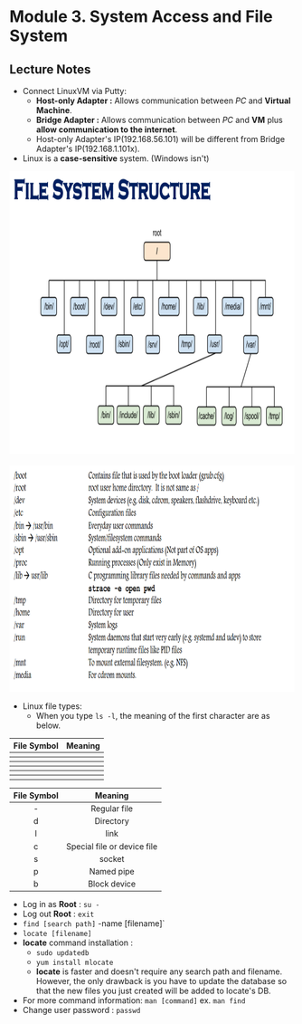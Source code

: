 # Module **3.**  System Access and File System

## Lecture Notes
* Connect LinuxVM via Putty:
   * __Host-only Adapter :__ Allows communication between _PC_ and __Virtual Machine__.
   * __Bridge Adapter :__ Allows  communication between _PC_ and __VM__ plus __allow communication to the internet__.
   * Host-only Adapter's IP(192.168.56.101) will be different from Bridge Adapter's IP(192.168.1.101x).
* Linux is a __case-sensitive__ system. (Windows isn't)

<div align=center>

<img width="900" height="500" src="https://github.com/alonzo3569/Linux/blob/master/Img/M3_Linux_file_structure.PNG"/><br></br>
<img width="1000" height="400" src="https://github.com/alonzo3569/Linux/blob/master/Img/M3_Linux_file_structure_description.PNG" alt="Linux_file_structure_description"/>

</div>

* Linux file types:
  * When you type `ls -l`, the meaning of the first character are as below.  

<div align="center">
  <table> 
    <tr>
      <th>File Symbol</th>
      <th>Meaning</th>
    </tr>
    <tr>
      <th></th>
      <th></th>
    </tr>
    <tr>
      <th></th>
      <th></th>
    </tr>
    <tr>
      <th></th>
      <th></th>
    </tr>
    <tr>
      <th></th>
      <th></th>
    </tr>
    <tr>
      <th></th>
      <th></th>
    </tr>
    <tr>
      <th></th>
      <th></th>
    </tr>
  </table>
</div>

| File Symbol | Meaning |  
| :---: | :---: |  
| - | Regular file |  
| d | Directory |  
| l | link |  
| c | Special file or device file |  
| s | socket |
| p | Named pipe |
| b | Block device |

* Log in as __Root__ : `su -` 
* Log out __Root__ : `exit`
* `find [search path]` -name [filename]`
* `locate [filename]`
* __locate__ command installation :   
    * `sudo updatedb`  
    * `yum install mlocate`
    * __locate__ is faster and doesn't require any search path and filename. However, the only drawback is you have to update the database so that the new files you just created will be added to locate's DB. 
* For more command information: `man [command]` ex. `man find`
* Change user password : `passwd`

